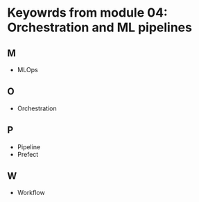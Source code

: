 # Keyowrds from module 04: Orchestration and ML pipelines

## M
- MLOps

## O
- Orchestration

## P
- Pipeline
- Prefect

## W
- Workflow